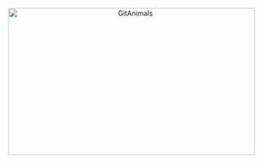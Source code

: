 <div style="width: 100%; text-align: center;">
  <a href="https://github.com/devxb/gitanimals">
    <img
      src="https://render.gitanimals.org/farms/gawgjiug"
      style="width: 100%; height: 300px;"
      alt="GitAnimals"
    />
  </a>
</div>
